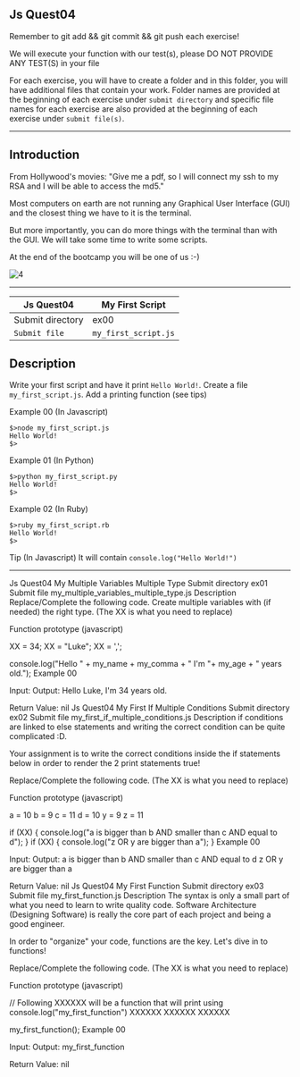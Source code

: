 ## Js Quest04

Remember to git add && git commit && git push each exercise!

We will execute your function with our test(s), please DO NOT PROVIDE ANY TEST(S) in your file

For each exercise, you will have to create a folder and in this folder, you will have additional files that contain your work. Folder names are provided at the beginning of each exercise under `submit directory` and specific file names for each exercise are also provided at the beginning of each exercise under `submit file(s)`.

-------------------------------------------------------------------------------------------------------------------------------------------------------------------------

## Introduction
From Hollywood's movies:
"Give me a pdf, so I will connect my ssh to my RSA and I will be able to access the md5."

Most computers on earth are not running any Graphical User Interface (GUI) and the closest thing we have to it is the terminal.

But more importantly, you can do more things with the terminal than with the GUI.
We will take some time to write some scripts.

At the end of the bootcamp you will be one of us :-)


![4](https://user-images.githubusercontent.com/51156057/213815972-0c56c916-5226-4e7b-a0c0-f45d98b18123.jpg)

-------------------------------------------------------------------------------------------------------------------------------------------------------------------------

| Js Quest04 | My First Script |
| -----------| ----------------|
| Submit directory | ex00 |
| `Submit file` | `my_first_script.js` |

## Description
Write your first script and have it print `Hello World!`.
Create a file `my_first_script.js`.
Add a printing function (see tips)

Example 00 (In Javascript)
```
$>node my_first_script.js
Hello World!
$>
```
Example 01 (In Python)
```
$>python my_first_script.py
Hello World!
$>
```
Example 02 (In Ruby)
```
$>ruby my_first_script.rb
Hello World!
$>
```
Tip
(In Javascript)
It will contain `console.log("Hello World!")`

-----------------------------------------------------------------------------------------------------------------------------------------------------------------------

Js Quest04	My Multiple Variables Multiple Type
Submit directory	ex01
Submit file	my_multiple_variables_multiple_type.js
Description
Replace/Complete the following code. Create multiple variables with (if needed) the right type.
(The XX is what you need to replace)

Function prototype (javascript)

XX = 34;
XX = "Luke";
XX = ',';

console.log("Hello " + my_name + my_comma + " I'm "+ my_age + " years old.");
Example 00

Input: 
Output: Hello Luke, I'm 34 years old.

Return Value: nil
Js Quest04	My First If Multiple Conditions
Submit directory	ex02
Submit file	my_first_if_multiple_conditions.js
Description
if conditions are linked to else statements and writing the correct condition can be quite complicated :D.

Your assignment is to write the correct conditions inside the if statements below in order to render the 2 print statements true!

Replace/Complete the following code.
(The XX is what you need to replace)

Function prototype (javascript)

a = 10
b = 9
c = 11
d = 10
y = 9
z = 11

if (XX) {
  console.log("a is bigger than b AND smaller than c AND equal to d");
}
if (XX) {
  console.log("z OR y are bigger than a");
}
Example 00

Input: 
Output: a is bigger than b AND smaller than c AND equal to d
z OR y are bigger than a

Return Value: nil
Js Quest04	My First Function
Submit directory	ex03
Submit file	my_first_function.js
Description
The syntax is only a small part of what you need to learn to write quality code.
Software Architecture (Designing Software) is really the core part of each project and being a good engineer.

In order to "organize" your code, functions are the key. Let's dive in to functions!

Replace/Complete the following code.
(The XX is what you need to replace)

Function prototype (javascript)

// Following XXXXXX will be a function that will print using console.log("my_first_function")
XXXXXX
XXXXXX
XXXXXX

my_first_function();
Example 00

Input: 
Output: my_first_function

Return Value: nil
